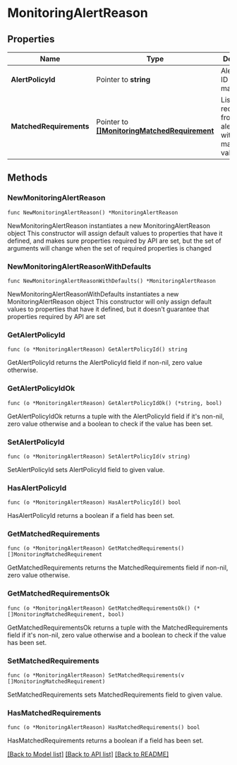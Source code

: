 # MonitoringAlertReason

## Properties

Name | Type | Description | Notes
------------ | ------------- | ------------- | -------------
**AlertPolicyId** | Pointer to **string** | Alert Policy ID that matched. | [optional] 
**MatchedRequirements** | Pointer to [**[]MonitoringMatchedRequirement**](MonitoringMatchedRequirement.md) | List of requirements from the alert policy with it&#39;s matched value. | [optional] 

## Methods

### NewMonitoringAlertReason

`func NewMonitoringAlertReason() *MonitoringAlertReason`

NewMonitoringAlertReason instantiates a new MonitoringAlertReason object
This constructor will assign default values to properties that have it defined,
and makes sure properties required by API are set, but the set of arguments
will change when the set of required properties is changed

### NewMonitoringAlertReasonWithDefaults

`func NewMonitoringAlertReasonWithDefaults() *MonitoringAlertReason`

NewMonitoringAlertReasonWithDefaults instantiates a new MonitoringAlertReason object
This constructor will only assign default values to properties that have it defined,
but it doesn't guarantee that properties required by API are set

### GetAlertPolicyId

`func (o *MonitoringAlertReason) GetAlertPolicyId() string`

GetAlertPolicyId returns the AlertPolicyId field if non-nil, zero value otherwise.

### GetAlertPolicyIdOk

`func (o *MonitoringAlertReason) GetAlertPolicyIdOk() (*string, bool)`

GetAlertPolicyIdOk returns a tuple with the AlertPolicyId field if it's non-nil, zero value otherwise
and a boolean to check if the value has been set.

### SetAlertPolicyId

`func (o *MonitoringAlertReason) SetAlertPolicyId(v string)`

SetAlertPolicyId sets AlertPolicyId field to given value.

### HasAlertPolicyId

`func (o *MonitoringAlertReason) HasAlertPolicyId() bool`

HasAlertPolicyId returns a boolean if a field has been set.

### GetMatchedRequirements

`func (o *MonitoringAlertReason) GetMatchedRequirements() []MonitoringMatchedRequirement`

GetMatchedRequirements returns the MatchedRequirements field if non-nil, zero value otherwise.

### GetMatchedRequirementsOk

`func (o *MonitoringAlertReason) GetMatchedRequirementsOk() (*[]MonitoringMatchedRequirement, bool)`

GetMatchedRequirementsOk returns a tuple with the MatchedRequirements field if it's non-nil, zero value otherwise
and a boolean to check if the value has been set.

### SetMatchedRequirements

`func (o *MonitoringAlertReason) SetMatchedRequirements(v []MonitoringMatchedRequirement)`

SetMatchedRequirements sets MatchedRequirements field to given value.

### HasMatchedRequirements

`func (o *MonitoringAlertReason) HasMatchedRequirements() bool`

HasMatchedRequirements returns a boolean if a field has been set.


[[Back to Model list]](../README.md#documentation-for-models) [[Back to API list]](../README.md#documentation-for-api-endpoints) [[Back to README]](../README.md)


